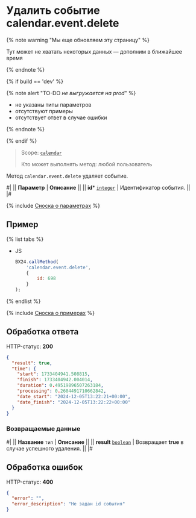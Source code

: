 # Удалить событие calendar.event.delete

{% note warning "Мы еще обновляем эту страницу" %}

Тут может не хватать некоторых данных — дополним в ближайшее время

{% endnote %}

{% if build == 'dev' %}

{% note alert "TO-DO _не выгружается на prod_" %}

- не указаны типы параметров
- отсутствуют примеры
- отсутствует ответ в случае ошибки

{% endnote %}

{% endif %}

> Scope: [`calendar`](../scopes/permissions.md)
>
> Кто может выполнять метод: любой пользователь

Метод `calendar.event.delete` удаляет событие.

#|
|| **Параметр** | **Описание** ||
|| **id***
[`integer`](../data-types.md) | Идентификатор события. ||
|#

{% include [Сноска о параметрах](../../_includes/required.md) %}

## Пример

{% list tabs %}

- JS

    ```js
    BX24.callMethod(
        'calendar.event.delete',
        {
            id: 698
        }
    );
    ```

{% endlist %}

{% include [Сноска о примерах](../../_includes/examples.md) %}

## Обработка ответа

HTTP-статус: **200**

```json
{
  "result": true,
  "time": {
    "start": 1733404941.508815,
    "finish": 1733404942.004014,
    "duration": 0.49519896507263184,
    "processing": 0.2604491710662842,
    "date_start": "2024-12-05T13:22:21+00:00",
    "date_finish": "2024-12-05T13:22:22+00:00"
  }
}
```

### Возвращаемые данные

#|
|| **Название**
`тип` | **Описание** ||
|| **result**
[`boolean`](../data-types.md) | Возвращает **true** в случае успешного удаления. ||
|#

## Обработка ошибок

HTTP-статус: **400**

```json
{
  "error": "",
  "error_description": "Не задан id события"
}
```